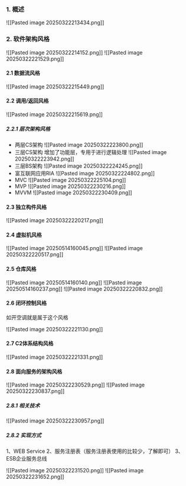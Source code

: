 ### 1. 概述
![[Pasted image 20250322213434.png]]
### 2. 软件架构风格
![[Pasted image 20250322214152.png]]
![[Pasted image 20250322221529.png]]

#### 2.1 数据流风格
![[Pasted image 20250322215449.png]]

#### 2.2 调用/返回风格
![[Pasted image 20250322215619.png]]
##### 2.2.1 层次架构风格
+ 两层CS架构
![[Pasted image 20250322223800.png]]
+ 三层CS架构
增加了功能层，专用于进行逻辑处理
![[Pasted image 20250322223942.png]]
+ 三层BS架构
![[Pasted image 20250322224245.png]]
+ 富互联网应用RIA
![[Pasted image 20250322224802.png]]
+ MVC
![[Pasted image 20250322225104.png]]
+ MVP
![[Pasted image 20250322230216.png]]
+ MVVM
![[Pasted image 20250322230409.png]]


#### 2.3 独立构件风格
![[Pasted image 20250322220217.png]]

#### 2.4 虚拟机风格
![[Pasted image 20250514160045.png]]
![[Pasted image 20250322220517.png]]

#### 2.5 仓库风格
![[Pasted image 20250514160140.png]]
![[Pasted image 20250514160237.png]]
![[Pasted image 20250322220832.png]]
#### 2.6 闭环控制风格
如开空调就是属于这个风格

![[Pasted image 20250322221130.png]]
#### 2.7 C2体系结构风格
![[Pasted image 20250322221331.png]]
#### 2.8 面向服务的架构风格
![[Pasted image 20250322230529.png]]
![[Pasted image 20250322230837.png]]
##### 2.8.1 相关技术
![[Pasted image 20250322230957.png]]

##### 2.8.2 实现方式
1、WEB Service
2、服务注册表（服务注册表使用的比较少，了解即可）
3、ESB企业服务总线

![[Pasted image 20250322231520.png]]
![[Pasted image 20250322231652.png]]

























